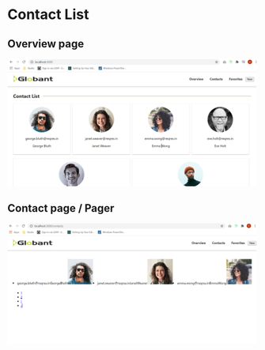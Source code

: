 # Contact List

## Overview page

![](https://github.com/Sofirulito/Contact-List/blob/master/public/Proyecto.PNG)

## Contact page / Pager

![](https://github.com/Sofirulito/Contact-List/blob/master/public/PagerContactos.PNG)